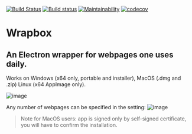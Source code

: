 [![Build Status](https://travis-ci.org/peterdanis/wrapbox.svg?branch=master)](https://travis-ci.org/peterdanis/wrapbox)
[![Build status](https://ci.appveyor.com/api/projects/status/l4lpc5f689l0rw0x/branch/master?svg=true)](https://ci.appveyor.com/project/peterdanis/wrapbox/branch/master)
[![Maintainability](https://api.codeclimate.com/v1/badges/0746b7ce5b2c1fe231de/maintainability)](https://codeclimate.com/github/peterdanis/wrapbox/maintainability)
[![codecov](https://codecov.io/gh/peterdanis/wrapbox/branch/master/graph/badge.svg)](https://codecov.io/gh/peterdanis/wrapbox)

# Wrapbox
## An Electron wrapper for webpages one uses daily.

Works on Windows (x64 only, portable and installer), MacOS (.dmg and .zip) Linux (x64 AppImage only).

![image](https://user-images.githubusercontent.com/26599181/41470670-988eb210-70b1-11e8-8f85-7eaa21c63363.png)

Any number of webpages can be specified in the setting:
![image](https://user-images.githubusercontent.com/26599181/41470833-1fd3b6da-70b2-11e8-8334-177dc3589d0e.png)

 > Note for MacOS users: app is signed only by self-signed certificate, you will have to confirm the installation.
